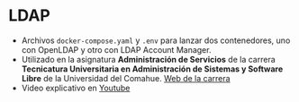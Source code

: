 # LDAP
- Archivos `docker-compose.yaml` y `.env` para lanzar dos contenedores, uno con OpenLDAP y otro con LDAP Account Manager.
- Utilizado en la asignatura **Administración de Servicios** de la carrera **Tecnicatura Universitaria en Administración de Sistemas y Software Libre** de la Universidad del Comahue. [Web de la carrera](https://web.curza.uncoma.edu.ar/tecnologia/carreras/13)
- Video explicativo en [Youtube](https://youtu.be/GmqAwFuHk1o)
